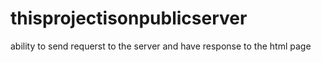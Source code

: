 # thisprojectisonpublicserver
ability to send requerst to the server and have response to the html page 
